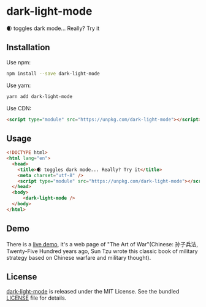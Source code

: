 # dark-light-mode

🌒 toggles dark mode... Really? Try it

## Installation

Use npm:

```bash
npm install --save dark-light-mode
```

Use yarn:

```bash
yarn add dark-light-mode
```

Use CDN:

```html
<script type="module" src="https://unpkg.com/dark-light-mode"></script>
```

## Usage

```html
<!DOCTYPE html>
<html lang="en">
  <head>
    <title>🌒 toggles dark mode... Really? Try it</title>
    <meta charset="utf-8" />
    <script type="module" src="https://unpkg.com/dark-light-mode"></script>
  </head>
  <body>
      <dark-light-mode />
  </body>
</html>
```

## Demo

There is a [live demo](https://unpkg.com/dark-light-mode/demo/index.html), it's a web page of "The Art of War"(Chinese: 孙子兵法, Twenty-Five Hundred years ago, Sun Tzu wrote this classic book of military strategy based on Chinese warfare and military thought).

## License

[dark-light-mode](https://github.com/justjavac/dark-light-mode) is released under the
MIT License. See the bundled [LICENSE](./LICENSE) file for details.
